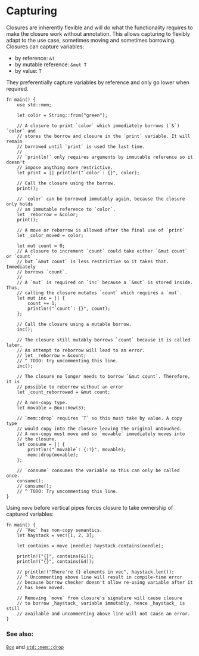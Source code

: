 # Capturing

Closures are inherently flexible and will do what the functionality requires to
make the closure work without annotation. This allows capturing to flexibly
adapt to the use case, sometimes moving and sometimes borrowing. Closures can
capture variables:

- by reference: `&T`
- by mutable reference: `&mut T`
- by value: `T`

They preferentially capture variables by reference and only go lower when
required.

```rust,editable
fn main() {
    use std::mem;

    let color = String::from("green");

    // A closure to print `color` which immediately borrows (`&`) `color` and
    // stores the borrow and closure in the `print` variable. It will remain
    // borrowed until `print` is used the last time.
    //
    // `println!` only requires arguments by immutable reference so it doesn't
    // impose anything more restrictive.
    let print = || println!("`color`: {}", color);

    // Call the closure using the borrow.
    print();

    // `color` can be borrowed immutably again, because the closure only holds
    // an immutable reference to `color`.
    let _reborrow = &color;
    print();

    // A move or reborrow is allowed after the final use of `print`
    let _color_moved = color;

    let mut count = 0;
    // A closure to increment `count` could take either `&mut count` or `count`
    // but `&mut count` is less restrictive so it takes that. Immediately
    // borrows `count`.
    //
    // A `mut` is required on `inc` because a `&mut` is stored inside. Thus,
    // calling the closure mutates `count` which requires a `mut`.
    let mut inc = || {
        count += 1;
        println!("`count`: {}", count);
    };

    // Call the closure using a mutable borrow.
    inc();

    // The closure still mutably borrows `count` because it is called later.
    // An attempt to reborrow will lead to an error.
    // let _reborrow = &count;
    // ^ TODO: try uncommenting this line.
    inc();

    // The closure no longer needs to borrow `&mut count`. Therefore, it is
    // possible to reborrow without an error
    let _count_reborrowed = &mut count;

    // A non-copy type.
    let movable = Box::new(3);

    // `mem::drop` requires `T` so this must take by value. A copy type
    // would copy into the closure leaving the original untouched.
    // A non-copy must move and so `movable` immediately moves into
    // the closure.
    let consume = || {
        println!("`movable`: {:?}", movable);
        mem::drop(movable);
    };

    // `consume` consumes the variable so this can only be called once.
    consume();
    // consume();
    // ^ TODO: Try uncommenting this line.
}
```

Using `move` before vertical pipes forces closure to take ownership of captured
variables:

```rust,editable
fn main() {
    // `Vec` has non-copy semantics.
    let haystack = vec![1, 2, 3];

    let contains = move |needle| haystack.contains(needle);

    println!("{}", contains(&1));
    println!("{}", contains(&4));

    // println!("There're {} elements in vec", haystack.len());
    // ^ Uncommenting above line will result in compile-time error
    // because borrow checker doesn't allow re-using variable after it
    // has been moved.

    // Removing `move` from closure's signature will cause closure
    // to borrow _haystack_ variable immutably, hence _haystack_ is still
    // available and uncommenting above line will not cause an error.
}
```

### See also:

[`Box`][box] and [`std::mem::drop`][drop]

[box]: ../../std/box.md
[drop]: https://doc.rust-lang.org/std/mem/fn.drop.html
